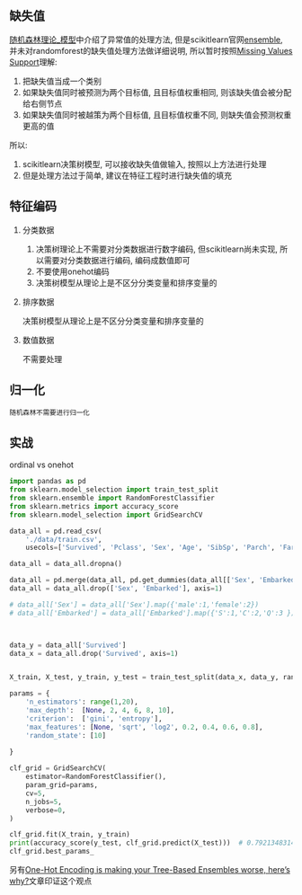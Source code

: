 



## 缺失值

[随机森林理论_模型](../5_1随机森林理论_模型.md)中介绍了异常值的处理方法, 但是scikitlearn官网[ensemble](https://scikit-learn.org/stable/modules/ensemble.html#ensemble), 并未对randomforest的缺失值处理方法做详细说明, 所以暂时按照[Missing Values Support](https://scikit-learn.org/stable/modules/tree.html#missing-values-support)理解:
1. 把缺失值当成一个类别
2. 如果缺失值同时被预测为两个目标值, 且目标值权重相同, 则该缺失值会被分配给右侧节点
3. 如果缺失值同时被越策为两个目标值, 且目标值权重不同, 则缺失值会预测权重更高的值

所以:
1. scikitlearn决策树模型, 可以接收缺失值做输入, 按照以上方法进行处理
2. 但是处理方法过于简单, 建议在特征工程时进行缺失值的填充


## 特征编码

1. 分类数据

    1. 决策树理论上不需要对分类数据进行数字编码, 但scikitlearn尚未实现, 所以需要对分类数据进行编码, 编码成数值即可
    2. 不要使用onehot编码
    3. 决策树模型从理论上是不区分分类变量和排序变量的

2. 排序数据

    决策树模型从理论上是不区分分类变量和排序变量的

3. 数值数据

    不需要处理


## 归一化

    随机森林不需要进行归一化



## 实战

ordinal vs onehot

```python
import pandas as pd
from sklearn.model_selection import train_test_split
from sklearn.ensemble import RandomForestClassifier
from sklearn.metrics import accuracy_score
from sklearn.model_selection import GridSearchCV

data_all = pd.read_csv(
    './data/train.csv', 
    usecols=['Survived', 'Pclass', 'Sex', 'Age', 'SibSp', 'Parch', 'Fare',  'Embarked'])

data_all = data_all.dropna()

data_all = pd.merge(data_all, pd.get_dummies(data_all[['Sex', 'Embarked']]), how="inner", left_index=True, right_index=True)
data_all = data_all.drop(['Sex', 'Embarked'], axis=1)

# data_all['Sex'] = data_all['Sex'].map({'male':1,'female':2})
# data_all['Embarked'] = data_all['Embarked'].map({'S':1,'C':2,'Q':3 })



data_y = data_all['Survived']
data_x = data_all.drop('Survived', axis=1)


X_train, X_test, y_train, y_test = train_test_split(data_x, data_y, random_state = 100)

params = {
    'n_estimators': range(1,20),
    'max_depth':  [None, 2, 4, 6, 8, 10],
    'criterion':  ['gini', 'entropy'],
    'max_features': [None, 'sqrt', 'log2', 0.2, 0.4, 0.6, 0.8],
    'random_state': [10]
    
}

clf_grid = GridSearchCV(
    estimator=RandomForestClassifier(),
    param_grid=params,
    cv=5,
    n_jobs=5,
    verbose=0,
)

clf_grid.fit(X_train, y_train)
print(accuracy_score(y_test, clf_grid.predict(X_test)))  # 0.7921348314606742
clf_grid.best_params_ 

```

另有[One-Hot Encoding is making your Tree-Based Ensembles worse, here’s why?](https://towardsdatascience.com/one-hot-encoding-is-making-your-tree-based-ensembles-worse-heres-why-d64b282b5769)文章印证这个观点